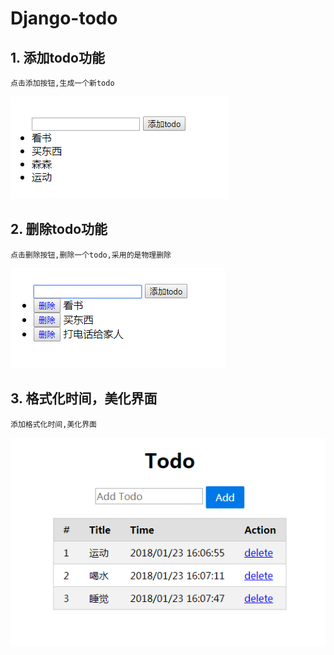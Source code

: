 # Django-todo

## 1. 添加todo功能
    点击添加按钮,生成一个新todo
![a](https://github.com/cuzz1/Django-todo/raw/master/images/1.png)
## 2. 删除todo功能
    点击删除按钮,删除一个todo,采用的是物理删除
![a](https://github.com/cuzz1/Django-todo/raw/master/images/2.png)
## 3. 格式化时间，美化界面
    添加格式化时间,美化界面
![a](https://github.com/cuzz1/Django-todo/raw/master/images/3.png)
